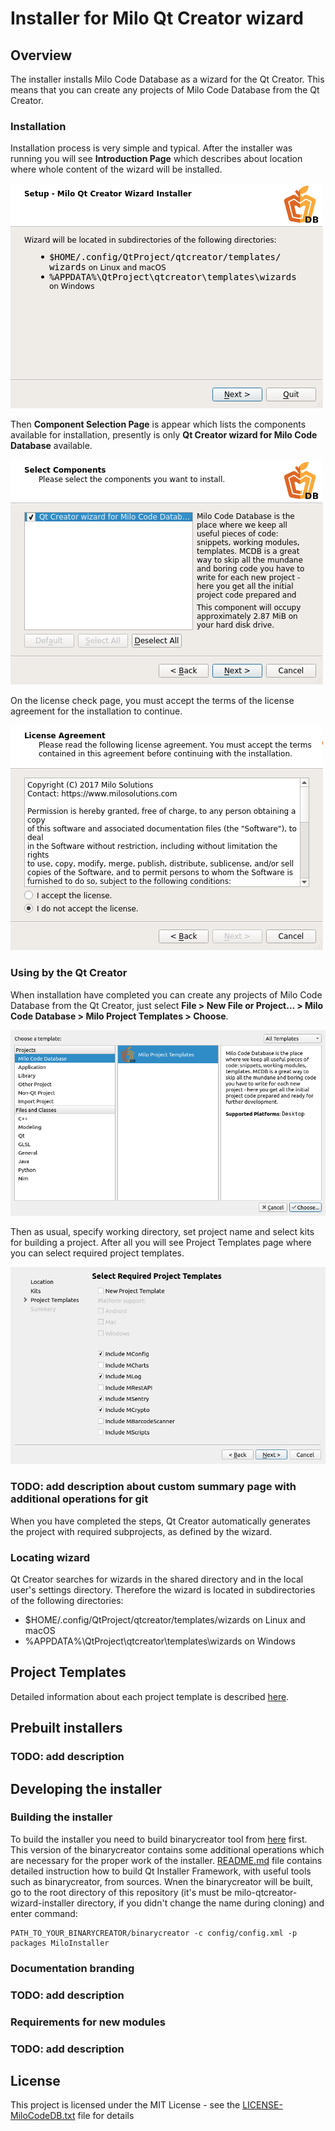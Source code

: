 # Installer for Milo Qt Creator wizard

## Overview

The installer installs Milo Code Database as a wizard for the Qt Creator. This means that you can create any projects of Milo Code Database from the Qt Creator.


### Installation

Installation process is very simple and typical. After the installer was running you will see **Introduction Page** which describes about location where whole content of the wizard will be installed.

![Introduction Page](doc/img/introduction_page.png "Introduction Page")

Then **Component Selection Page** is appear which lists the components available for installation, presently is only **Qt Creator wizard for Milo Code Database** available.

![Component Selection Page](doc/img/components_page.png "Component Selection Page")

On the license check page, you must accept the terms of the license agreement for the installation to continue.

![License Agreement Page](doc/img/license_page.png "License Agreement Page")


### Using by the Qt Creator

When installation have completed you can create any projects of Milo Code Database from the Qt Creator, just select **File > New File or Project... > Milo Code Database > Milo Project Templates > Choose**.

![New File or Project dialog](doc/img/new_file_or_project_dlg.png "MCDB in New File or Project dialog")

Then as usual, specify working directory, set project name and select kits for building a project. After all you will see Project Templates page where you can select required project templates.

![Project Templates page](doc/img/project_templates_page.png "Project Templates page")

### TODO: add description about custom summary page with additional operations for git

When you have completed the steps, Qt Creator automatically generates the project with required subprojects, as defined by the wizard.


### Locating wizard

Qt Creator searches for wizards in the shared directory and in the local user's settings directory. Therefore the wizard is located in subdirectories of the following directories:

* $HOME/.config/QtProject/qtcreator/templates/wizards on Linux and macOS
* %APPDATA%\QtProject\qtcreator\templates\wizards on Windows


## Project Templates

Detailed information about each project template is described [here](https://docs.milosolutions.com/milo-code-db/main/subprojects.html).


## Prebuilt installers
### TODO: add description


## Developing the installer

### Building the installer

To build the installer you need to build binarycreator tool from [here](https://github.com/VMironiuk/installer-framework.git) first. This version of the binarycreator contains some additional operations which are necessary for the proper work of the installer. [README.md](https://github.com/VMironiuk/installer-framework/blob/master/README) file contains detailed instruction how to build Qt Installer Framework, with useful tools such as binarycreator, from sources.
Wnen the binarycreator will be built, go to the root directory of this repository (it's must be milo-qtcreator-wizard-installer directory, if you didn't change the name during cloning) and enter command:
```
PATH_TO_YOUR_BINARYCREATOR/binarycreator -c config/config.xml -p packages MiloInstaller
```


### Documentation branding
### TODO: add description


### Requirements for new modules
### TODO: add description


## License

This project is licensed under the MIT License - see the [LICENSE-MiloCodeDB.txt](LICENSE-MiloCodeDB.txt) file for details